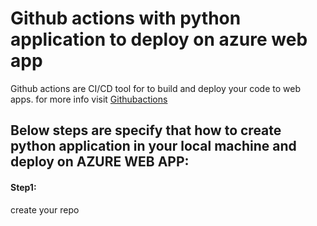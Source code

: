 # Github actions with python application to deploy on azure web app
 Github actions are CI/CD tool for to build and deploy your code to web apps. for more info visit [Githubactions](https://github.com/features/actions)
 
 ## Below steps are specify that how to create python application in your local machine and deploy on AZURE WEB APP:
#### Step1: 
   create your repo 
